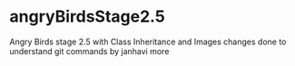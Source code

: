 # angryBirdsStage2.5
Angry Birds stage 2.5 with Class Inheritance and Images
changes done to understand git commands 
by janhavi more